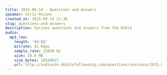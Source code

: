 ```yaml
---
title: 2015.09.14 - Questions and Answers
speaker: Chris McCann
created_at: 2015-09-14 21:30
slug: questions-and-answers
description: Various questions and answers from the Bible
audio:
  mp3_low:
    length: '43:52'
    bitrate: 32 Kbps
    sample_rate: 22050 Hz
    size: 10.0 MB
    size_bytes: 10528627
    url: http://audiocdn.ebiblefellowship.com/questions/sessions/2015.09.14_McCann_-_Questions_and_Answers.mp3
---
```


